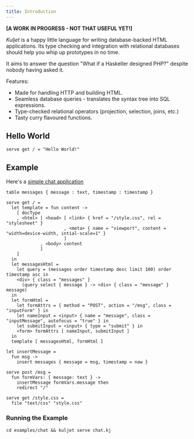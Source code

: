 ```yaml
---
title: Introduction
---
```


**[A WORK IN PROGRESS - NOT THAT USEFUL YET!]**

*Kuljet* is a happy little language for writing database-backed HTML applications.
Its type checking and integration with relational databases should help you whip up
prototypes in no time.

It aims to answer the question "What if a Haskeller designed PHP?" despite
nobody having asked it.

Features:

* Made for handling HTTP and building HTML.
* Seamless database queries - translates the syntax tree into SQL expressions.
* Type-checked relational operators (projection, selection, joins, etc.)
* Tasty curry flavoured functions.

## Hello World

```kuljet
serve get / = "Hello World!"
```

## Example

Here's a [simple chat application](https://chat.kuljet.com)

```kuljet
table messages { message : text, timestamp : timestamp }

serve get / =
  let template = fun content ->
    [ docType
    , <html> [ <head> [ <link> { href = "/style.css", rel = "stylesheet" }
                      , <meta> { name = "viewport", content = "width=device-width, intial-scale=1" }
                      ]
             , <body> content
             ]
    ]
  in
  let messagesHtml =
    let query = (messages order timestamp desc limit 100) order timestamp asc in
    <div> { class = "messages" }
      (query select { message } -> <div> { class = "message" } message)
  in
  let formHtml =
    let formAttrs = { method = "POST", action = "/msg", class = "inputForm" } in
    let nameInput = <input> { name = "message", class = "inputMessage", autofocus = "true" } in
    let submitInput = <input> { type = "submit" } in
    <form> formAttrs [ nameInput, submitInput ]
  in
  template [ messagesHtml, formHtml ]

let insertMessage =
  fun msg ->
    insert messages { message = msg, timestamp = now }

serve post /msg =
  fun formVars: { message: text } ->
    insertMessage formVars.message then
    redirect "/"

serve get /style.css =
  file "text/css" "style.css"
```

### Running the Example

```
cd examples/chat && kuljet serve chat.kj
```

